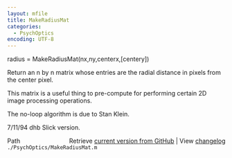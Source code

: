 ```yaml
---
layout: mfile
title: MakeRadiusMat
categories:
  - PsychOptics
encoding: UTF-8
---
```


radius = MakeRadiusMat(nx,ny,centerx,[centery])

Return an n by n matrix whose entries are the
radial distance in pixels from the center pixel.

This matrix is a useful thing to pre-compute for
performing certain 2D image processing operations.

The no-loop algorithm is due to Stan Klein.

7/11/94     dhb     Slick version.


<div class="code_header" style="text-align:right;">
  <span style="float:left;">Path&nbsp;&nbsp;</span> <span class="counter">Retrieve <a href=
  "https://raw.github.com/Psychtoolbox-3/Psychtoolbox-3/beta/./PsychOptics/MakeRadiusMat.m">current version from GitHub</a> | View <a href=
  "https://github.com/Psychtoolbox-3/Psychtoolbox-3/commits/beta/./PsychOptics/MakeRadiusMat.m">changelog</a></span>
</div>
<div class="code">
  <code>./PsychOptics/MakeRadiusMat.m</code>
</div>
